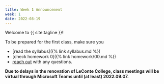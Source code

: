 ```yaml
---
title: Week 1 Announcement
week: 1
date: 2022-08-19
---
```


Welcome to {{ site.tagline }}! 

To be prepared for the first class, make sure you 
- [read the syllabus]({% link syllabus.md %})
- [check homework 0]({% link homework/00.md %})
- [reach out](mailto:ballard@math.sc.edu) with any questions. 

**Due to delays in the renovation of LeConte College, class meetings will be virtual 
through Microsoft Teams until (at least) 2022.09.07.**
